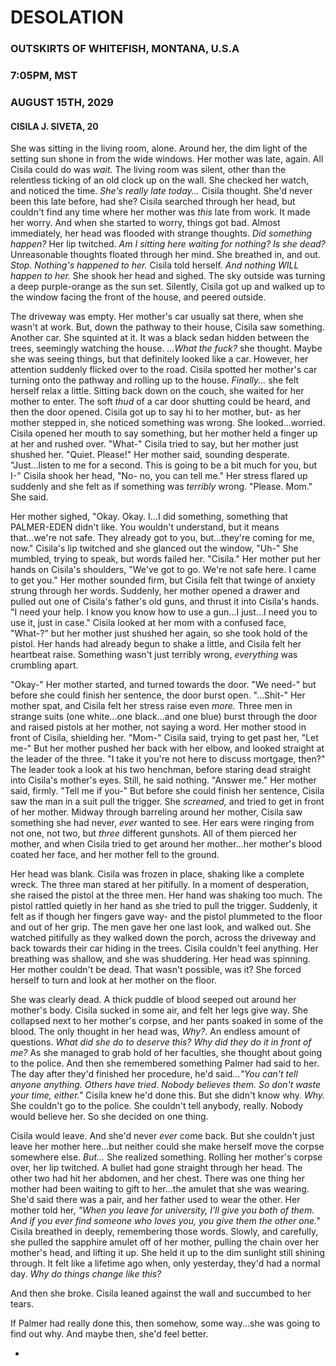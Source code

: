 # DESOLATION
### OUTSKIRTS OF WHITEFISH, MONTANA, U.S.A
### 7:05PM, MST
### AUGUST 15TH, 2029
#### CISILA J. SIVETA, 20

She was sitting in the living room, alone. Around her, the dim light of the setting sun shone in from the wide windows. Her mother was late, again. All Cisila could do was *wait.* The living room was silent, other than the relentless ticking of an old clock up on the wall. She checked her watch, and noticed the time. *She's really late today...* Cisila thought. She'd never been this late before, had she? Cisila searched through her head, but couldn't find any time where her mother was *this* late from work. It made her worry. And when she started to worry, things got bad. Almost immediately, her head was flooded with strange thoughts. *Did something happen?* Her lip twitched. *Am I sitting here waiting for nothing? Is she dead?* Unreasonable thoughts floated through her mind. She breathed in, and out. *Stop. Nothing's happened to her.* Cisila told herself. *And nothing WILL happen to her.* She shook her head and sighed. The sky outside was turning a deep purple-orange as the sun set. Silently, Cisila got up and walked up to the window facing the front of the house, and peered outside. 

The driveway was empty. Her mother's car usually sat there, when she wasn't at work. But, down the pathway to their house, Cisila saw something. Another car. She squinted at it. It was a black sedan hidden between the trees, seemingly watching the house. *...What the fuck?* she thought. Maybe she was seeing things, but that definitely looked like a car. However, her attention suddenly flicked over to the road. Cisila spotted her mother's car turning onto the pathway and rolling up to the house. *Finally...* she felt herself relax a little. Sitting back down on the couch, she waited for her mother to enter. The soft *thud* of a car door shutting could be heard, and then the door opened. Cisila got up to say hi to her mother, but- as her mother stepped in, she noticed something was wrong. She looked...worried. Cisila opened her mouth to say something, but her mother held a finger up at her and rushed over. "What-" Cisila tried to say, but her mother just shushed her. "Quiet. Please!" Her mother said, sounding desperate. "Just...listen to me for a second. This is going to be a bit much for you, but I-" Cisila shook her head, "No- no, you can tell me." Her stress flared up suddenly and she felt as if something was *terribly* wrong. "Please. Mom." She said.

Her mother sighed, "Okay. Okay. I...I did something, something that PALMER-EDEN didn't like. You wouldn't understand, but it means that...we're not safe. They already got to you, but...they're coming for me, now." Cisila's lip twitched and she glanced out the window, "Uh-" She mumbled, trying to speak, but words failed her. "Cisila." Her mother put her hands on Cisila's shoulders, "We've got to go. We're not safe here. I came to get you." Her mother sounded firm, but Cisila felt that twinge of anxiety strung through her words. Suddenly, her mother opened a drawer and pulled out one of Cisila's father's old guns, and thrust it into Cisila's hands. "I need your help. I know you know how to use a gun...I just...I need you to use it, just in case." Cisila looked at her mom with a confused face, "What-?" but her mother just shushed her again, so she took hold of the pistol. Her hands had already begun to shake a little, and Cisila felt her heartbeat raise. Something wasn't just terribly wrong, *everything* was crumbling apart.

"Okay-" Her mother started, and turned towards the door. "We need-" but before she could finish her sentence, the door burst open. "...Shit-" Her mother spat, and Cisila felt her stress raise even *more.* Three men in strange suits (one white...one black...and one blue) burst through the door and raised pistols at her mother, not saying a word. Her mother stood in front of Cisila, shielding her. "Mom-" Cisila said, trying to get past her, "Let me-" But her mother pushed her back with her elbow, and looked straight at the leader of the three. "I take it you're not here to discuss mortgage, then?" The leader took a look at his two henchman, before staring dead straight into Cisila's mother's eyes. Still, he said nothing. "Answer me." Her mother said, firmly. "Tell me if you-" But before she could finish her sentence, Cisila saw the man in a suit pull the trigger. She *screamed,* and tried to get in front of her mother. Midway through barreling around her mother, Cisila saw something she had never, *ever* wanted to see. Her ears were ringing from not one, not two, but *three* different gunshots. All of them pierced her mother, and when Cisila tried to get around her mother...her mother's blood coated her face, and her mother fell to the ground.

Her head was blank. Cisila was frozen in place, shaking like a complete wreck. The three man stared at her pitifully. In a moment of desperation, she raised the pistol at the three men. Her hand was shaking too much. The pistol rattled quietly in her hand as she tried to pull the trigger. Suddenly, it felt as if though her fingers gave way- and the pistol plummeted to the floor and out of her grip. The men gave her one last look, and walked out. She watched pitifully as they walked down the porch, across the driveway and back towards their car hiding in the trees. Cisila couldn't feel anything. Her breathing was shallow, and she was shuddering. Her head was spinning. Her mother couldn't be dead. That wasn't possible, was it? She forced herself to turn and look at her mother on the floor.

She was clearly dead. A thick puddle of blood seeped out around her mother's body. Cisila sucked in some air, and felt her legs give way. She collapsed next to her mother's corpse, and her pants soaked in some of the blood. The only thought in her head was, *Why?*. An endless amount of questions. *What did she do to deserve this? Why did they do it in front of me?* As she managed to grab hold of her faculties, she thought about going to the police. And then she remembered something Palmer had said to her. The day after they'd finished her procedure, he'd said...*"You can't tell anyone anything. Others have tried. Nobody believes them. So don't waste your time, either."* Cisila knew he'd done this. But she didn't know why. *Why.* She couldn't go to the police. She couldn't tell anybody, really. Nobody would believe her. So she decided on one thing.

Cisila would leave. And she'd never *ever* come back. But she couldn't just leave her mother here...but neither could she make herself move the corpse somewhere else. *But...*  She realized something. Rolling her mother's corpse over, her lip twitched. A bullet had gone straight through her head. The other two had hit her abdomen, and her chest. There was one thing her mother had been waiting to gift to her...the amulet that she was wearing. She'd said there was a pair, and her father used to wear the other. Her mother told her, *"When you leave for university, I'll give you both of them. And if you ever find someone who loves you, you give them the other one."* Cisila breathed in deeply, remembering those words. Slowly, and carefully, she pulled the sapphire amulet off of her mother, pulling the chain over her mother's head, and lifting it up. She held it up to the dim sunlight still shining through. It felt like a lifetime ago when, only yesterday, they'd had a normal day. *Why do things change like this?*

And then she broke. Cisila leaned against the wall and succumbed to her tears.

If Palmer had really done this, then somehow, some way...she was going to find out why. And maybe then, she'd feel better.

-
